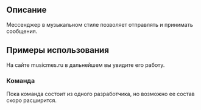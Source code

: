 ## Описание

Мессенджер в музыкальном стиле позволяет отправлять и принимать сообщения.

## **Примеры использования**

На сайте musicmes.ru в дальнейшем вы увидите его работу.

### **Команда**

Пока команда состоит из одного разработчика, но возможно ее состав скоро расширится.
